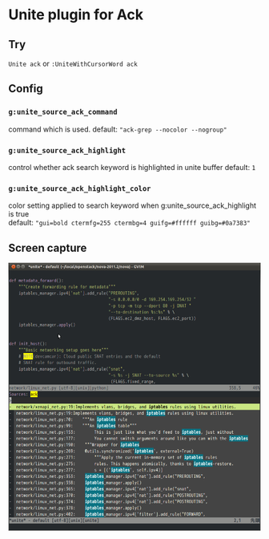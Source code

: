 Unite plugin for Ack
==================================
Try
----------------------------------

`Unite ack` or `:UniteWithCursorWord ack`

Config
----------------------------------

### `g:unite_source_ack_command`
command which is used.
default: `"ack-grep --nocolor --nogroup"`

### `g:unite_source_ack_highlight`
control whether ack search keyword is highlighted in unite buffer
default: `1`

### `g:unite_source_ack_highlight_color`
color setting applied to search keyword when g:unite_source_ack_highlight is true  
default: `"gui=bold ctermfg=255 ctermbg=4 guifg=#ffffff guibg=#0a7383"`

Screen capture
-----------------------------------------------------------------
![vim-unite-ack.png](https://github.com/t9md/t9md/raw/master/img/vim-unite-ack.png)

